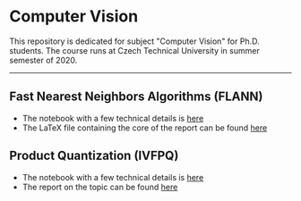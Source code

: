 # Computer Vision

This repository is dedicated for subject "Computer Vision" for Ph.D. students. The course runs at Czech Technical University in summer semester of 2020.

___

## Fast Nearest Neighbors Algorithms (FLANN)

  * The notebook with a few technical details is [here](./flann.ipynb)
  * The LaTeX file containing the core of the report can be found [here](./reports/Topics/flann.tex)
  
## Product Quantization (IVFPQ)

  * The notebook with a few technical details is [here](./flann.ipynb)
  * The report on the topic can be found [here](./reports/report.pdf)
